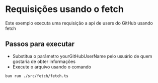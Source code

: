 # Requisições usando o fetch
Este exemplo executa uma requisição a api de users do GitHub usando fetch

## Passos para executar
- Substitua o parâmetro yourGitHubUserName pelo usuário de quem gostaria de obter informações
- Execute o arquivo usando o comando

```terminal
bun run ./src/fetch/fetch.ts
``` 